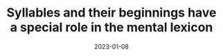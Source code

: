 ---
title: "Syllables and their beginnings have a special role in the mental lexicon"
collection: publications
permalink: /publication/2023_syllables-and-their-beginnings-have-a-special-role
date: 2023-01-08
year: 2023
venue: 'Proceedings of the National Academy of Sciences'
authors: 'Sun Y &amp; Poeppel D'
number: '207'
citation: 'Sun Y &amp; Poeppel D (2023). Syllables and their beginnings have a special role in the mental lexicon. Proceedings of the National Academy of Sciences.'
category: 'article'
---